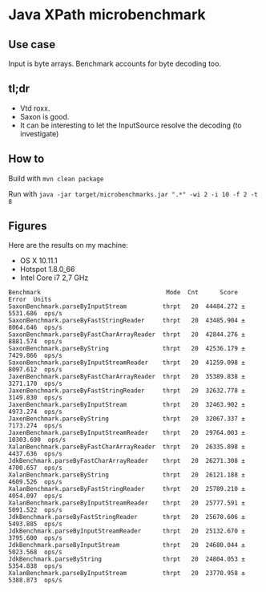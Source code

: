# Java XPath microbenchmark

## Use case

Input is byte arrays. Benchmark accounts for byte decoding too.

## tl;dr

* Vtd roxx.
* Saxon is good.
* It can be interesting to let the InputSource resolve the decoding (to investigate)

## How to

Build with `mvn clean package`

Run with `java -jar target/microbenchmarks.jar ".*" -wi 2 -i 10 -f 2 -t 8`

## Figures

Here are the results on my machine:

* OS X 10.11.1
* Hotspot 1.8.0_66
* Intel Core i7 2,7 GHz

```
Benchmark                                   Mode  Cnt      Score       Error  Units
SaxonBenchmark.parseByInputStream          thrpt   20  44484.272 ±  5531.686  ops/s
SaxonBenchmark.parseByFastStringReader     thrpt   20  43485.904 ±  8064.646  ops/s
SaxonBenchmark.parseByFastCharArrayReader  thrpt   20  42844.276 ±  8881.574  ops/s
SaxonBenchmark.parseByString               thrpt   20  42536.179 ±  7429.866  ops/s
SaxonBenchmark.parseByInputStreamReader    thrpt   20  41259.098 ±  8097.612  ops/s
JaxenBenchmark.parseByFastCharArrayReader  thrpt   20  35389.838 ±  3271.170  ops/s
JaxenBenchmark.parseByFastStringReader     thrpt   20  32632.778 ±  3149.830  ops/s
JaxenBenchmark.parseByInputStream          thrpt   20  32463.902 ±  4973.274  ops/s
JaxenBenchmark.parseByString               thrpt   20  32067.337 ±  7173.274  ops/s
JaxenBenchmark.parseByInputStreamReader    thrpt   20  29764.003 ± 10303.690  ops/s
XalanBenchmark.parseByFastCharArrayReader  thrpt   20  26335.898 ±  4437.636  ops/s
JdkBenchmark.parseByFastCharArrayReader    thrpt   20  26271.308 ±  4700.657  ops/s
XalanBenchmark.parseByString               thrpt   20  26121.188 ±  4609.526  ops/s
XalanBenchmark.parseByFastStringReader     thrpt   20  25789.210 ±  4054.097  ops/s
XalanBenchmark.parseByInputStreamReader    thrpt   20  25777.591 ±  5091.522  ops/s
JdkBenchmark.parseByFastStringReader       thrpt   20  25670.606 ±  5493.885  ops/s
JdkBenchmark.parseByInputStreamReader      thrpt   20  25132.670 ±  3795.600  ops/s
JdkBenchmark.parseByInputStream            thrpt   20  24680.044 ±  5023.568  ops/s
JdkBenchmark.parseByString                 thrpt   20  24804.053 ±  5354.838  ops/s
XalanBenchmark.parseByInputStream          thrpt   20  23770.958 ±  5388.873  ops/s
```
